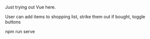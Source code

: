 Just trying out Vue here.

User can add items to shopping list, strike them out if bought, toggle buttons 

npm run serve